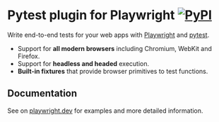 # Pytest plugin for Playwright [![PyPI](https://img.shields.io/pypi/v/pytest-playwright-asyncio)](https://pypi.org/project/pytest-playwright-asyncio/)

Write end-to-end tests for your web apps with [Playwright](https://github.com/microsoft/playwright-python) and [pytest](https://docs.pytest.org/en/stable/).

- Support for **all modern browsers** including Chromium, WebKit and Firefox.
- Support for **headless and headed** execution.
- **Built-in fixtures** that provide browser primitives to test functions.

## Documentation

See on [playwright.dev](https://playwright.dev/python/docs/test-runners) for examples and more detailed information.
